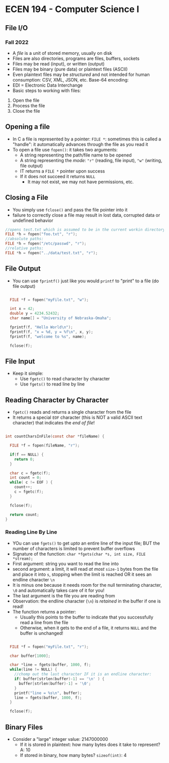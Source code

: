 
# ECEN 194 - Computer Science I
## File I/O
### Fall 2022

* A *file* is a unit of stored memory, usually on disk
* Files are also directories, programs are files, buffers, sockets
* Files may be read (input), or written (output)
* Files may be binary (pure data) or plaintext files (ASCII)
* Even plaintext files may be *structured* and not intended for human consumption: CSV, XML, JSON, etc. Base-64 encoding:
* EDI = Electronic Data Interchange
* Basic steps to working with files:
 1. Open the file
 2. Process the file
 3. Close the file

## Opening a file

* In C a file is represented by a pointer: `FILE *`: sometimes this is called a "handle": it automatically advances through the file as you read it
* To open a file use `fopen()`: it takes two arguments:
  * A string representing the path/file name to be opened
  * A string representing the *mode*: `"r"` (reading, file input), `"w"` (writing, file output)
  * IT returns a `FILE *` pointer upon success
  * If it does not succeed it returns `NULL`
    * It may not exist, we may not have permissions, etc.

## Closing a File

* You simply use `fclose()` and pass the file pointer into it
* failure to correctly close a file may result in lost data, corrupted data or undefined behavior

```c  
//opens test.txt which is assumed to be in the current workin directory
FILE *h = fopen("foo.txt", "r");
//absolute paths:
FILE *h = fopen("/etc/passwd", "r");
//relative paths:
FILE *h = fopen("../data/test.txt", "r");

```

## File Output

* You can use `fprintf()` just like you would `printf` to "print" to a file (do file output)

```c

  FILE *f = fopen("myFile.txt", "w");

  int x = 42;
  double y = 4234.52432;
  char name[] = "University of Nebraska-Omaha";

  fprintf(f, "Hello World\n");
  fprintf(f, "x = %d, y = %f\n", x, y);
  fprintf(f, "welcome to %s", name);

  fclose(f);
```

## File Input

* Keep it simple:
  * Use `fgetc()` to read character by character
  * Use `fgets()` to read line by line

## Reading Character by Character

* `fgetc()` reads and returns a single character from the file
* It returns a special `EOF` character (this is NOT a valid ASCII text character) that indicates the *end of file*!

```c

int countCharsInFile(const char *fileName) {

  FILE *f = fopen(fileName, "r");

  if(f == NULL) {
    return 0;
  }

  char c = fgetc(f);
  int count = 0;
  while( c != EOF ) {
    count++;
    c = fgetc(f);
  }

  fclose(f);

  return count;
}

```

### Reading Line By Line

* YOu can use `fgets()` to get *upto* an entire line of the input file; BUT the number of characters is limited to prevent buffer overflows
* Signature of the function:
`char *fgets(char *s, int size, FILE *stream);`
 * First argument: string you want to read the line into
 * second argument: a limit, it will read *at most* `size-1` bytes from the file and place it into `s`, stopping when the limit is reached OR it sees an endline character `\n`
 * It is minus one because it needs room for the null terminating character, `\0` and automatically takes care of it for you!
 * The last argument is the file you are reading from
 * Observation: the endline character (`\n`) is *retained* in the buffer if one is read!
 * The function returns a pointer:
   * Usually this points to the buffer to indicate that you successfully read a line from the file
   * Otherwise, when it gets to the end of a file, it returns `NULL` and the buffer is unchanged!

```c

  FILE *f = fopen("myFile.txt", "r");

  char buffer[1000];

  char *line = fgets(buffer, 1000, f);
  while(line != NULL) {
    //chomp out the last character IF it is an endline character:
    if( buffer[strlen(buffer)-1] == '\n' ) {
      buffer[strlen(buffer)-1] = '\0';
    }
    printf("line = %s\n", buffer);
    line = fgets(buffer, 1000, f);
  }

  fclose(f);
```

## Binary Files

* Consider a "large" integer value: 2147000000
  * If it is stored in plaintext: how many bytes does it take to represent? A: 10
  * If stored in binary, how many bytes? `sizeof(int)`: 4

```text











```
